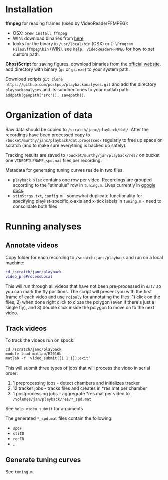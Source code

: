 # Installation
__ffmpeg__ for reading frames (used by VideoReaderFFMPEG):
- OSX: `brew install ffmpeg`
- WIN: download binaries from [here](https://ffmpeg.zeranoe.com/builds/)
- looks for the binary in `/usr/local/bin` (OSX) or `C:\Program Files\ffmpeg\bin` (WIN). see `help  VideoReaderFFMPEG` for how to set custom path.

__GhostScript__ for saving figures. download binaries from the [official website](https://www.ghostscript.com/download/gsdnld.html). add directory with binary (`gs` or `gs.exe`) to your system path.

Download scripts `git clone https://github.com/postpop/playbackanalyses.git` and add the directory `playbackanalyses` and its subdirectories to your matlab path: `addpath(genpath('src')); savepath()`.


# Organization of data
Raw data should be copied to `/scratch/janc/playback/dat/`. After the recordings have been processed copy to `/bucket/murthy/janc/playback/dat.processed/` regularly to free up space on scratch (and to make sure everything is backed up safely).

Tracking results are saved to `/bucket/murthy/jan/playback/res/` on bucket one `VIDEOFILENAME_spd.mat` files per recording.

Metadata for generating tuning curves reside in two files:
- `playback.xlsx` contains one row per video. Recordings are grouped according to the "stimulus" row in `tuning.m`. Lives currently in [google docs](https://docs.google.com/spreadsheets/d/1Cld_cK8rZ2hDrUdq62m8VqQZ-ZFrKEkOytXEtac3WlY/edit?usp=sharing). 
- `stimStrgs.txt`, `config.m` - somewhat duplicate functionality for specifying playlist-specific x-axis and x-tick labels in `tuning.m` - need to consolidate both files

# Running analyses
## Annotate videos
Copy folder for each recording to `/scratch/janc/playback` and run on a local machine:
```matlab
cd /scratch/janc/playback
video_preProcessLocal
```
This will run through all videos that have not been pre-processed in `dat/` so you can mark the fly positions. The script will present you with the first frame of each video and use [`roipoly`](https://www.mathworks.com/help/images/ref/roipoly.html) for annotating the flies: 1) click on the flies, 2) when done right click to close the polygon (even if there's just a single fly), and 3) double click inside the polygon to move on to the next video.

## Track videos
To track the videos run on spock:
```shell
cd /scratch/janc/playback
module load matlab/R2016b
matlab -r 'video_submit([1 1 1]);exit'
```
This will submit three types of jobs that will process the video in serial order:
1. 1 preprocessing jobs - detect chambers and initializes tracker
2. 12 tracker jobs - tracks files and creates in *res.mat per chamber
3. 1 postprocessing jobs - aggregrate *res.mat per video to `/Volumes/jan/playback/res/*_spd.mat` 

See `help video_submit` for arguments

The generated `*_spd.mat` files contain the following:
- `spdF` 
- `stiID`
- `recID` 
- ...

## Generate tuning curves
See `tuning.m`.


